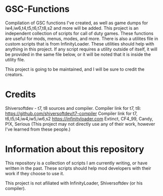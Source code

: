 # GSC-Functions
Compilation of GSC functions I've created, as well as game dumps for iw4,iw6,t4,t5,t6,t7,t8,s2 and more will be added.
This project is an independent collection of scripts for call of duty games. These functions are useful for mods, menus, modes, and more.
There is also a utilites file in custom scripts that is from InfinityLoader. These utilities should help with anything in this project.
If any script requires a utility outside of itself, it will be provided in the same file below, or it will be noted that it is inside the utility file.

This project is going to be maintained, and I will be sure to credit the creators.
# Credits
Shiversoftdev - t7, t8 sources and compiler.
Compiler link for t7, t8: https://github.com/shiversoftdev/t7-compiler 
Compiler link for t7, t6,t5,t4,iw4,iw5,iw6,s2 https://infinityloader.com
Extinct, CF4_99, Candy, P!X, Serious (This project may not directly use any of their work, however I've learned from these people.)
# Information about this repository
This repository is a collection of scripts I am currently writing, or have written in the past.
These scripts should help mod developers with their work if they choose to use it.

This project is not afiliated with InfinityLoader, Shiversoftdev (or his compiler).
